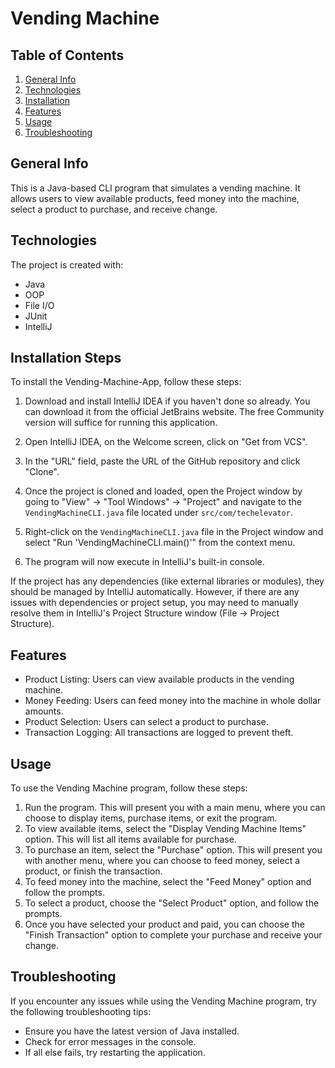 # Vending Machine

## Table of Contents
1. [General Info](#general-info)
2. [Technologies](#technologies)
3. [Installation](#installation)
4. [Features](#features)
5. [Usage](#usage)
6. [Troubleshooting](#troubleshooting)

## General Info
This is a Java-based CLI program that simulates a vending machine. It allows users to view available products, feed money into the machine, select a product to purchase, and receive change.

## Technologies
The project is created with:
* Java
* OOP
* File I/O
* JUnit
* IntelliJ

## Installation Steps
To install the Vending-Machine-App, follow these steps:

1. Download and install IntelliJ IDEA if you haven't done so already. You can download it from the official JetBrains website. The free Community version will suffice for running this application.

2. Open IntelliJ IDEA, on the Welcome screen, click on "Get from VCS".

3. In the "URL" field, paste the URL of the GitHub repository and click "Clone".

4. Once the project is cloned and loaded, open the Project window by going to "View" -> "Tool Windows" -> "Project" and navigate to the `VendingMachineCLI.java` file located under `src/com/techelevator`.

5. Right-click on the `VendingMachineCLI.java` file in the Project window and select "Run 'VendingMachineCLI.main()'" from the context menu.

6. The program will now execute in IntelliJ's built-in console.

If the project has any dependencies (like external libraries or modules), they should be managed by IntelliJ automatically. However, if there are any issues with dependencies or project setup, you may need to manually resolve them in IntelliJ's Project Structure window (File -> Project Structure).


## Features
* Product Listing: Users can view available products in the vending machine.
* Money Feeding: Users can feed money into the machine in whole dollar amounts.
* Product Selection: Users can select a product to purchase.
* Transaction Logging: All transactions are logged to prevent theft.

## Usage
To use the Vending Machine program, follow these steps:

  1. Run the program. This will present you with a main menu, where you can choose to display items, purchase items, or exit the program.
  2. To view available items, select the "Display Vending Machine Items" option. This will list all items available for purchase.
  3. To purchase an item, select the "Purchase" option. This will present you with another menu, where you can choose to feed money, select a product, or finish the transaction.
  4. To feed money into the machine, select the "Feed Money" option and follow the prompts.
  5. To select a product, choose the "Select Product" option, and follow the prompts.
  6. Once you have selected your product and paid, you can choose the "Finish Transaction" option to complete your purchase and receive your change.

## Troubleshooting
If you encounter any issues while using the Vending Machine program, try the following troubleshooting tips:

  * Ensure you have the latest version of Java installed.
  * Check for error messages in the console.
  * If all else fails, try restarting the application.
